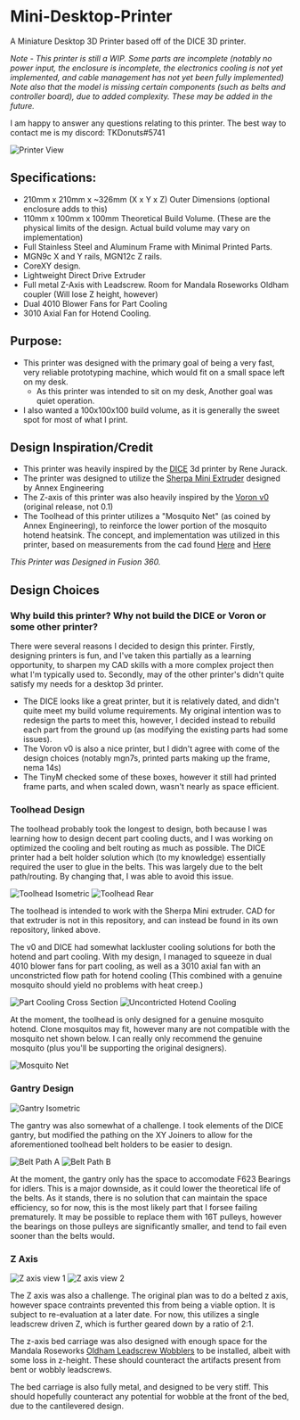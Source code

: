 # Mini-Desktop-Printer
A Miniature Desktop 3D Printer based off of the DICE 3D printer. 



*Note - This printer is still a WIP. Some parts are incomplete (notably no power input, the enclosure is incomplete, the electronics cooling is not yet implemented, and cable management has not yet been fully implemented)*
*Note also that the model is missing certain components (such as belts and controller board), due to added complexity. These may be added in the future.* 

I am happy to answer any questions relating to this printer. The best way to contact me is my discord: TKDonuts#5741

<img src="/Pictures/ISO-view.PNG" alt="Printer View"/>

## Specifications:
 - 210mm x 210mm x ~326mm (X x Y x Z) Outer Dimensions (optional enclosure adds to this)
 - 110mm x 100mm x 100mm Theoretical Build Volume. (These are the physical limits of the design. Actual build volume may vary on implementation)
 - Full Stainless Steel and Aluminum Frame with Minimal Printed Parts.
 - MGN9c X and Y rails, MGN12c Z rails.
 - CoreXY design.
 - Lightweight Direct Drive Extruder
 - Full metal Z-Axis with Leadscrew. Room for Mandala Roseworks Oldham coupler (Will lose Z height, however)
 - Dual 4010 Blower Fans for Part Cooling
 - 3010 Axial Fan for Hotend Cooling.

## Purpose:
 - This printer was designed with the primary goal of being a very fast, very reliable prototyping machine, which would fit on a small space left on my desk.
   - As this printer was intended to sit on my desk, Another goal was quiet operation.
 - I also wanted a 100x100x100 build volume, as it is generally the sweet spot for most of what I print. 
 
## Design Inspiration/Credit
 - This printer was heavily inspired by the [DICE](https://rene-jurack.de/dice/) 3d printer by Rene Jurack.
 - The printer was designed to utilize the [Sherpa Mini Extruder](https://github.com/Annex-Engineering/Sherpa_Mini-Extruder) designed by Annex Engineering
 - The Z-axis of this printer was also heavily inspired by the [Voron v0](https://github.com/VoronDesign/Voron-0) (original release, not 0.1)
 - The Toolhead of this printer utilizes a "Mosquito Net" (as coined by Annex Engineering), to reinforce the lower portion of the mosquito hotend heatsink. The concept, and implementation was utilized in this printer, based on measurements from the cad found [Here](https://github.com/Annex-Engineering/Annex_Engineering_PCBs/tree/master/mosquito_net-brace) and [Here](https://github.com/Annex-Engineering/Chhogori-K2-Basecamp-Edition)

*This Printer was Designed in Fusion 360.*

## Design Choices

### Why build this printer? Why not build the DICE or Voron or some other printer?
There were several reasons I decided to design this printer. Firstly, designing printers is fun, and I've taken this partially as a learning opportunity, to sharpen my CAD skills with a more complex project then what I'm typically used to. 
Secondly, may of the other printer's didn't quite satisfy my needs for a desktop 3d printer. 

 - The DICE looks like a great printer, but it is relatively dated, and didn't quite meet my build volume requirements. My original intention was to redesign the parts to meet this, however, I decided instead to rebuild each part from the ground up (as modifying the existing parts had some issues). 
 - The Voron v0 is also a nice printer, but I didn't agree with come of the design choices (notably mgn7s, printed parts making up the frame, nema 14s)
 - The TinyM checked some of these boxes, however it still had printed frame parts, and when scaled down, wasn't nearly as space efficient. 

### Toolhead Design
The toolhead probably took the longest to design, both because I was learning how to design decent part cooling ducts, and I was working on optimized the cooling and belt routing as much as possible. The DICE printer had a belt holder solution which (to my knowledge) essentially required the user to glue in the belts. This was largely due to the belt path/routing. By changing that, I was able to avoid this issue.

<img src="/Pictures/Toolhead ISO.PNG" alt="Toolhead Isometric"/>
<img src="/Pictures/Toolhead-Rear.PNG" alt="Toolhead Rear"/>

The toolhead is intended to work with the Sherpa Mini extruder. CAD for that extruder is not in this repository, and can instead be found in its own repository, linked above.

The v0 and DICE had somewhat lackluster cooling solutions for both the hotend and part cooling. With my design, I managed to squeeze in dual 4010 blower fans for part cooling, as well as a 3010 axial fan with an unconstricted flow path for hotend cooling (This combined with a genuine mosquito should yield no problems with heat creep.) 

<img src="/Pictures/Toolhead-Cross-Section.PNG" alt="Part Cooling Cross Section"/>

<img src="/Pictures/Unconstricted HE cooling.PNG" alt="Uncontricted Hotend Cooling"/>

At the moment, the toolhead is only designed for a genuine mosquito hotend. Clone mosquitos may fit, however many are not compatible with the mosquito net shown below. I can really only recommend the genuine mosquito (plus you'll be supporting the original designers). 

<img src="/Pictures/Mosquito-Net.PNG" alt="Mosquito Net"/>

### Gantry Design 

<img src="/Pictures/Gantry-ISO.PNG" alt="Gantry Isometric"/>

The gantry was also somewhat of a challenge. I took elements of the DICE gantry, but modified the pathing on the XY Joiners to allow for the aforementioned toolhead belt holders to be easier to design.

<img src="/Pictures/Belt-Path-A.PNG" alt="Belt Path A"/>
<img src="/Pictures/Belt-Path-B.PNG" alt="Belt Path B"/>

At the moment, the gantry only has the space to accomodate F623 Bearings for idlers. This is a major downside, as it could lower the theoretical life of the belts. As it stands, there is no solution that can maintain the space efficiency, so for now, this is the most likely part that I forsee failing prematurely. It may be possible to replace them with 16T pulleys, however the bearings on those pulleys are significantly smaller, and tend to fail even sooner than the belts would. 

### Z Axis

<img src="/Pictures/Z-View-One.PNG" alt="Z axis view 1"/>
<img src="/Pictures/Z-View-Two.PNG" alt="Z axis view 2"/>

The Z axis was also a challenge. The original plan was to do a belted z axis, however space contraints prevented this from being a viable option. It is subject to re-evaluation at a later date. For now, this utilizes a single leadscrew driven Z, which is further geared down by a ratio of 2:1.

The z-axis bed carriage was also designed with enough space for the Mandala Roseworks [Oldham Leadscrew Wobblers](https://www.mandalaroseworks.com/shop/railcore/oldham-leadscrew-wobblers) to be installed, albeit with some loss in z-height. These should counteract the artifacts present from bent or wobbly leadscrews. 

The bed carriage is also fully metal, and designed to be very stiff. This should hopefully counteract any potential for wobble at the front of the bed, due to the cantilevered design.






